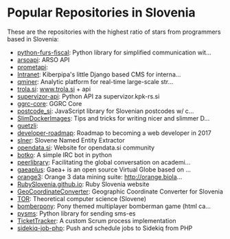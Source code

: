 # Popular Repositories in Slovenia

These are the repositories with the highest ratio of stars from programmers based in Slovenia:

- [python-furs-fiscal](https://github.com/boris-savic/python-furs-fiscal): Python library for simplified communication wit...
- [arsoapi](https://github.com/zejn/arsoapi): ARSO API
- [prometapi](https://github.com/zejn/prometapi): 
- [Intranet](https://github.com/kiberpipa/Intranet): Kiberpipa's little Django based CMS for interna...
- [qminer](https://github.com/qminer/qminer): Analytic platform for real-time large-scale str...
- [trola.si](https://github.com/opendata-si/trola.si): www.trola.si + api
- [supervizor-api](https://github.com/Supervizor/supervizor-api): Python API za supervizor.kpk-rs.si 
- [ggrc-core](https://github.com/google/ggrc-core): GGRC Core
- [postcode_si](https://github.com/dlabs/postcode_si): JavaScript library for Slovenian postcodes w/ c...
- [SlimDockerImages](https://github.com/otobrglez/SlimDockerImages): Tips and tricks for writing nicer and slimmer D...
- [guetzli](https://github.com/google/guetzli): 
- [developer-roadmap](https://github.com/kamranahmedse/developer-roadmap): Roadmap to becoming a web developer in 2017
- [slner](https://github.com/tadejs/slner): Slovene Named Entity Extractor
- [opendata.si](https://github.com/opendata-si/opendata.si): Website for opendata.si community
- [botko](https://github.com/Psywerx/botko): A simple IRC bot in python
- [peerlibrary](https://github.com/peerlibrary/peerlibrary): Facilitating the global conversation on academi...
- [gaeaplus](https://github.com/gaeaplus/gaeaplus): Gaea+ is an open source Virtual Globe based on ...
- [orange3](https://github.com/biolab/orange3): Orange 3 data mining suite: http://orange.biola...
- [RubySlovenia.github.io](https://github.com/RubySlovenia/RubySlovenia.github.io): Ruby Slovenia website
- [GeoCoordinateConverter](https://github.com/mrihtar/GeoCoordinateConverter): Geographic Coordinate Converter for Slovenia
- [TOR](https://github.com/HairyFotr/TOR): Theoretical computer science (Slovene)
- [bomberpony](https://github.com/hamax/bomberpony): Pony themed multiplayer bomberman game (html ca...
- [pysms](https://github.com/offlinehacker/pysms): Python library for sending sms-es
- [TicketTracker](https://github.com/Pancho/TicketTracker): A custom Scrum process implementation
- [sidekiq-job-php](https://github.com/spinx/sidekiq-job-php): Push and schedule jobs to Sidekiq from PHP
